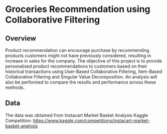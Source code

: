 # Groceries Recommendation using Collaborative Filtering

## Overview
Product recommendation can encourage purchase by recommending products customers might not have previously considered, resulting in increase in sales for the company.
The objective of this project is to provide personalised product recommendations to customers based on their historical transactions using User-Based Collaborative Filtering, Item-Based Collaborative Filtering and Singular Value Decomposition.
An analysis will also be performed to compare the results and performance across these methods.

## Data
The data was obtained from Instacart Market Basket Analysis Kaggle Competition: https://www.kaggle.com/competitions/instacart-market-basket-analysis
